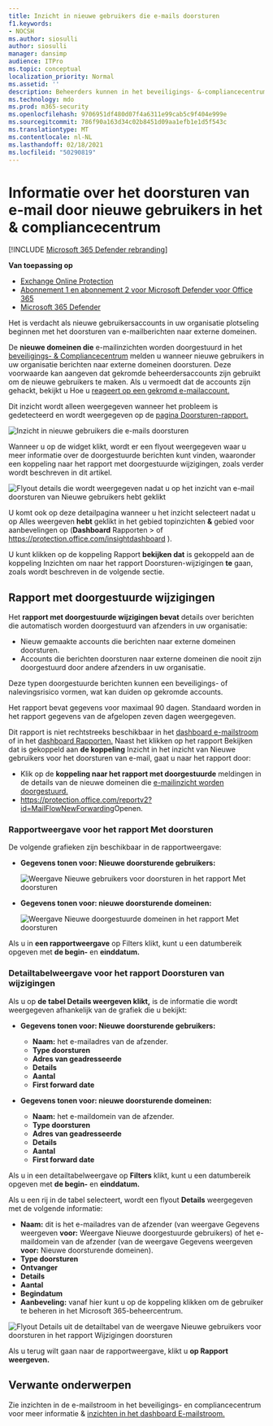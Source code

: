 ```yaml
---
title: Inzicht in nieuwe gebruikers die e-mails doorsturen
f1.keywords:
- NOCSH
ms.author: siosulli
author: siosulli
manager: dansimp
audience: ITPro
ms.topic: conceptual
localization_priority: Normal
ms.assetid: ''
description: Beheerders kunnen in het beveiligings- &-compliancecentrum leren hoe ze het inzicht in e-mail doorsturen nieuwe gebruikers kunnen gebruiken om te onderzoeken wanneer gebruikers in hun organisatie berichten naar nieuwe domeinen doorsturen.
ms.technology: mdo
ms.prod: m365-security
ms.openlocfilehash: 9706951df480d07f4a6311e99cab5c9f404e999e
ms.sourcegitcommit: 786f90a163d34c02b8451d09aa1efb1e1d5f543c
ms.translationtype: MT
ms.contentlocale: nl-NL
ms.lasthandoff: 02/18/2021
ms.locfileid: "50290819"
---
```

# <a name="new-users-forwarding-email-insight-in-the-security--compliance-center"></a>Informatie over het doorsturen van e-mail door nieuwe gebruikers in het & compliancecentrum

[!INCLUDE [Microsoft 365 Defender rebranding](../includes/microsoft-defender-for-office.md)]

**Van toepassing op**
- [Exchange Online Protection](exchange-online-protection-overview.md)
- [Abonnement 1 en abonnement 2 voor Microsoft Defender voor Office 365](office-365-atp.md)
- [Microsoft 365 Defender](../mtp/microsoft-threat-protection.md)

Het is verdacht als nieuwe gebruikersaccounts in uw organisatie plotseling beginnen met het doorsturen van e-mailberichten naar externe domeinen.

De **nieuwe domeinen die** e-mailinzichten worden doorgestuurd in het [beveiligings- & Compliancecentrum](https://protection.office.com) melden u wanneer nieuwe gebruikers in uw organisatie berichten naar externe domeinen doorsturen. Deze voorwaarde kan aangeven dat gekromde beheerdersaccounts zijn gebruikt om de nieuwe gebruikers te maken. Als u vermoedt dat de accounts zijn gehackt, bekijkt u Hoe u [reageert op een gekromd e-mailaccount.](responding-to-a-compromised-email-account.md)

Dit inzicht wordt alleen weergegeven wanneer het probleem is gedetecteerd en wordt weergegeven op de [pagina Doorsturen-rapport.](view-mail-flow-reports.md#forwarding-report)

![Inzicht in nieuwe gebruikers die e-mails doorsturen](../../media/mfi-new-users-forwarding-email.png)

Wanneer u op de widget klikt, wordt er een flyout weergegeven waar u meer [](#forwarding-modifications-report) informatie over de doorgestuurde berichten kunt vinden, waaronder een koppeling naar het rapport met doorgestuurde wijzigingen, zoals verder wordt beschreven in dit artikel.

![Flyout details die wordt weergegeven nadat u op het inzicht van e-mail doorsturen van Nieuwe gebruikers hebt geklikt](../../media/mfi-new-users-forwarding-email-details.png)

U komt ook op deze detailpagina wanneer u het inzicht selecteert nadat u op Alles weergeven **hebt** geklikt in het gebied topinzichten **&** gebied voor aanbevelingen op (**Dashboard** Rapporten \>  of <https://protection.office.com/insightdashboard> ).

U kunt klikken op de koppeling Rapport **bekijken dat** is gekoppeld aan de koppeling Inzichten om naar het rapport Doorsturen-wijzigingen **te** gaan, zoals wordt beschreven in de volgende sectie.

## <a name="forwarding-modifications-report"></a>Rapport met doorgestuurde wijzigingen

Het **rapport met doorgestuurde wijzigingen bevat** details over berichten die automatisch worden doorgestuurd van afzenders in uw organisatie:

- Nieuw gemaakte accounts die berichten naar externe domeinen doorsturen.
- Accounts die berichten doorsturen naar externe domeinen die nooit zijn doorgestuurd door andere afzenders in uw organisatie.

Deze typen doorgestuurde berichten kunnen een beveiligings- of nalevingsrisico vormen, wat kan duiden op gekromde accounts.

Het rapport bevat gegevens voor maximaal 90 dagen. Standaard worden in het rapport gegevens van de afgelopen zeven dagen weergegeven.

Dit rapport is niet rechtstreeks beschikbaar in het [dashboard e-mailstroom](mail-flow-insights-v2.md) of in het [dashboard Rapporten.](view-mail-flow-reports.md) Naast het klikken op het rapport Bekijken  dat is gekoppeld aan **de koppeling** Inzicht in het inzicht van Nieuwe gebruikers voor het doorsturen van e-mail, gaat u naar het rapport door:

- Klik op de **koppeling naar het rapport met doorgestuurde** meldingen in de details van de nieuwe domeinen die [e-mailinzicht worden doorgestuurd.](mfi-new-domains-being-forwarded-email.md)
- <https://protection.office.com/reportv2?id=MailFlowNewForwarding>Openen.

### <a name="report-view-for-the-forwarding-modifications-report"></a>Rapportweergave voor het rapport Met doorsturen

De volgende grafieken zijn beschikbaar in de rapportweergave:

- **Gegevens tonen voor: Nieuwe doorsturende gebruikers:**

  ![Weergave Nieuwe gebruikers voor doorsturen in het rapport Met doorsturen](../../media/forwarding-modifications-report-new-forwarding-users.png)

- **Gegevens tonen voor: nieuwe doorsturende domeinen:**

  ![Weergave Nieuwe doorgestuurde domeinen in het rapport Met doorsturen](../../media/forwarding-modifications-report-new-forwarded-domains.png)

Als u in **een rapportweergave** op Filters klikt, kunt u een datumbereik opgeven met **de begin-** en **einddatum.**

### <a name="details-table-view-for-the-forwarding-modifications-report"></a>Detailtabelweergave voor het rapport Doorsturen van wijzigingen

Als u op **de tabel Details weergeven klikt,** is de informatie die wordt weergegeven afhankelijk van de grafiek die u bekijkt:

- **Gegevens tonen voor: Nieuwe doorsturende gebruikers:**

  - **Naam:** het e-mailadres van de afzender.
  - **Type doorsturen**
  - **Adres van geadresseerde**
  - **Details**
  - **Aantal**
  - **First forward date**

- **Gegevens tonen voor: nieuwe doorsturende domeinen:**

  - **Naam:** het e-maildomein van de afzender.
  - **Type doorsturen**
  - **Adres van geadresseerde**
  - **Details**
  - **Aantal**
  - **First forward date**

Als u in een detailtabelweergave op **Filters** klikt, kunt u een datumbereik opgeven met **de begin-** en **einddatum.**

Als u een rij in de tabel selecteert, wordt een flyout **Details** weergegeven met de volgende informatie:

- **Naam:** dit is het e-mailadres van de afzender (van weergave Gegevens weergeven **voor:** Weergave Nieuwe doorgestuurde gebruikers) of het e-maildomein van de afzender (van de weergave Gegevens weergeven **voor:** Nieuwe doorsturende domeinen).
- **Type doorsturen**
- **Ontvanger**
- **Details**
- **Aantal**
- **Begindatum**
- **Aanbeveling:** vanaf hier kunt u op de koppeling klikken om de gebruiker te beheren in het Microsoft 365-beheercentrum.

![Flyout Details uit de detailtabel van de weergave Nieuwe gebruikers voor doorsturen in het rapport Wijzigingen doorsturen](../../media/mfi-forwarding-modifications-report-new-forwarding-users-view-details-table-details.png)

Als u terug wilt gaan naar de rapportweergave, klikt u **op Rapport weergeven.**

## <a name="related-topics"></a>Verwante onderwerpen

Zie inzichten in de e-mailstroom in het beveiligings- en compliancecentrum voor meer informatie & [inzichten in het dashboard E-mailstroom.](mail-flow-insights-v2.md)
